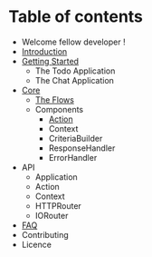 # Table of contents

* Welcome fellow developer !
* [Introduction](introduction.md)
* [Getting Started](getting-started/README.md)
  * The Todo Application
  * The Chat Application
* [Core](core/README.md)
  * [The Flows](core/the-flows.md)
  * Components
    * [Action](core/concepts/action.md)
    * Context
    * CriteriaBuilder
    * ResponseHandler
    * ErrorHandler
* API
  * Application
  * Action
  * Context
  * HTTPRouter
  * IORouter
* [FAQ](faq.md)
* Contributing
* Licence

